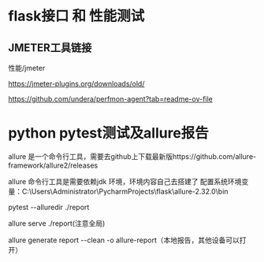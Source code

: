 # flask接口 和 性能测试

## JMETER工具链接
性能/jmeter

https://jmeter-plugins.org/downloads/old/

https://github.com/undera/perfmon-agent?tab=readme-ov-file

# python pytest测试及allure报告
allure 是一个命令行工具，需要去github上下载最新版https://github.com/allure-framework/allure2/releases

allure 命令行工具是需要依赖jdk 环境，环境内容自己去搭建了
配置系统环境变量：C:\Users\Administrator\PycharmProjects\flask\allure-2.32.0\bin

pytest --alluredir ./report

allure serve ./report(注意全局)

allure generate report --clean -o allure-report（本地报告，其他设备可以打开）